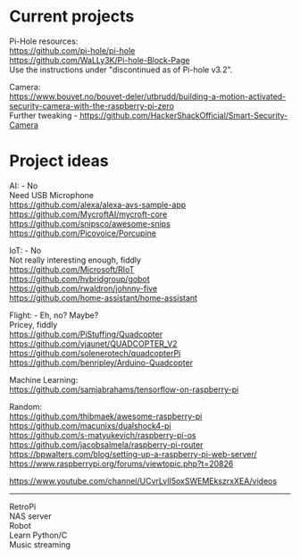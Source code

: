 # Current projects

Pi-Hole resources:  
https://github.com/pi-hole/pi-hole  
https://github.com/WaLLy3K/Pi-hole-Block-Page   
Use the instructions under "discontinued as of Pi-hole v3.2".

Camera:  
https://www.bouvet.no/bouvet-deler/utbrudd/building-a-motion-activated-security-camera-with-the-raspberry-pi-zero  
Further tweaking - https://github.com/HackerShackOfficial/Smart-Security-Camera


# Project ideas


AI: - No   
Need USB Microphone  
https://github.com/alexa/alexa-avs-sample-app  
https://github.com/MycroftAI/mycroft-core  
https://github.com/snipsco/awesome-snips  
https://github.com/Picovoice/Porcupine

IoT: - No    
Not really interesting enough, fiddly    
https://github.com/Microsoft/RIoT  
https://github.com/hybridgroup/gobot  
https://github.com/rwaldron/johnny-five  
https://github.com/home-assistant/home-assistant

Flight: - Eh, no? Maybe?   
Pricey, fiddly  
https://github.com/PiStuffing/Quadcopter  
https://github.com/vjaunet/QUADCOPTER_V2  
https://github.com/solenerotech/quadcopterPi  
https://github.com/benripley/Arduino-Quadcopter

Machine Learning:  
https://github.com/samjabrahams/tensorflow-on-raspberry-pi

Random:  
https://github.com/thibmaek/awesome-raspberry-pi  
https://github.com/macunixs/dualshock4-pi   
https://github.com/s-matyukevich/raspberry-pi-os  
https://github.com/jacobsalmela/raspberry-pi-router  
https://bpwalters.com/blog/setting-up-a-raspberry-pi-web-server/  
https://www.raspberrypi.org/forums/viewtopic.php?t=20826


https://www.youtube.com/channel/UCvrLvII5oxSWEMEkszrxXEA/videos

---

RetroPi  
NAS server  
Robot  
Learn Python/C  
Music streaming  


